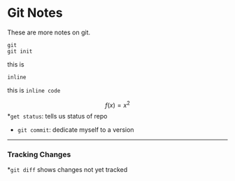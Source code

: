 # Git Notes

These are more notes on git.
```
git
git init
```
this is 

```
inline

```
this is `inline code`

$$f(x)=x^2$$
*`get status`: tells us status of repo
* `git commit`: dedicate myself to a version

---

### Tracking Changes

*`git diff` shows changes not yet tracked


